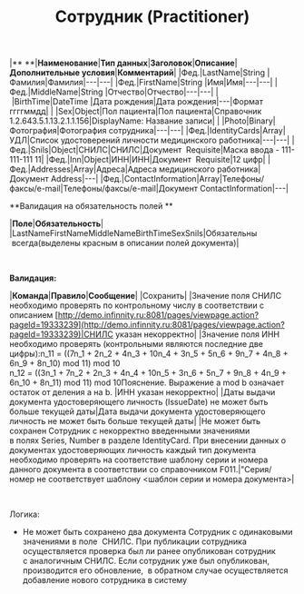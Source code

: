 ﻿---
layout: default
title: Сотрудник (Practitioner)
position: 
categories: 
tags: 
---

|** **|**Наименование**|**Тип данных**|**Заголовок**|**Описание**|**Дополнительные условия**|**Комментарий**|
|Фед.|LastName|String |Фамилия|Фамилия|---|---|
|Фед.|FirstName|String |Имя|Имя|---|---|
|Фед.|MiddleName|String |Отчество|Отчество|---|---|
| |BirthTime|DateTime |Дата рождения|Дата рождения|---|Формат ггггммдд|
| |Sex|Object|Пол пациента|Пол пациента|Справочник 1.2.643.5.1.13.2.1.1.156|DisplayName: Название записи|
| |Photo|Binary|Фотография|Фотография сотрудника|---|---|
|Фед.|IdentityCards|Array|УДЛ|Список удостоверений личности медицинского работника|---|---|
|Фед.|Snils|Object|СНИЛС|СНИЛС|Документ  Requisite|Маска ввода - 111-111-111 11|
|Фед.|Inn|Object|ИНН|ИНН|Документ  Requisite|12 цифр|
|Фед.|Addresses|Array|Адреса|Адреса медицинского работника|Документ Address|---|
|Фед.|ContactInformation|Array|Телефоны/факсы/e-mail|Телефоны/факсы/e-mail|Документ ContactInformation|---|

**Валидация на обязательность полей **

|**Поле**|**Обязательность**|
|LastNameFirstNameMiddleNameBirthTimeSexSnils|Обязательны  всегда(выделены красным в описании полей документа)|

 

**Валидация:**

|**Команда**|**Правило**|**Сообщение**|
|Сохранить|
|Значение поля СНИЛС необходимо проверять по контрольному числу в соответствии с описанием [http://demo.infinnity.ru:8081/pages/viewpage.action?pageId=19333239](http://demo.infinnity.ru:8081/pages/viewpage.action?pageId=19333239)|СНИЛС указан некорректно|
|Значение поля ИНН необходимо проверять (контрольными являются последние две цифры):n_11 = ((7n_1 + 2n_2 + 4n_3 + 10n_4 + 3n_5 + 5n_6 + 9n_7 + 4n_8 + 6n_9 + 8n_10) mod 11) mod 10  
 n_12 = ((3n_1 + 7n_2 + 2n_3 + 4n_4 + 10n_5 + 3n_6 + 5n_7 + 9n_8 + 4n_9 + 6n_10 + 8n_11) mod 11) mod 10Пояснение. Выражение a mod b означает остаток от деления a на b. |ИНН указан некорректно|
|Даты выдачи документа удостоверяющего личность (IssueDate) не может быть больше текущей даты|Дата выдачи документа удостоверяющего личность не может быть больше текущей даты|
|Не может быть сохранен Сотрудник с некорректно введенными значениями в полях Series, Number в разделе IdentityCard. При внесении данных о документах удостоверяющих личность каждый тип документа необходимо проверять на соответствие шаблону серии и номера данного документа в соответствии со справочником F011.|"Серия/номер <TypeTranslation> не соответствует шаблону <шаблон серии и номера документа>|

 

Логика:

* Не может быть сохранено два документа Сотрудник с одинаковыми значениями в поле  СНИЛС. При публикации сотрудника осуществляется проверка был ли ранее опубликован сотрудник с аналогичным СНИЛС. Если сотрудник уже был опубликован, производится его обновление,  в обратном случае осуществляется добавление нового сотрудника в систему

